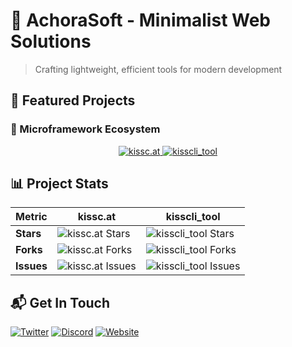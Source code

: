 # 🚀 AchoraSoft - Minimalist Web Solutions

> Crafting lightweight, efficient tools for modern development

## 🌟 Featured Projects

### 🔧 Microframework Ecosystem

<div align="center">
  <a href="https://github.com/AchoraSoft/kissc.at">
    <img src="https://github-readme-stats.vercel.app/api/pin/?username=AchoraSoft&repo=kissc.at&theme=radical&show_owner=true" alt="kissc.at">
  </a>
  <a href="https://github.com/AchoraSoft/kisscli_tool">
    <img src="https://github-readme-stats.vercel.app/api/pin/?username=AchoraSoft&repo=kisscli_tool&theme=radical&show_owner=true" alt="kisscli_tool">
  </a>
</div>

## 📊 Project Stats

| Metric | kissc.at | kisscli_tool |
|--------|----------|--------------|
| **Stars** | ![kissc.at Stars](https://img.shields.io/github/stars/AchoraSoft/kissc.at?style=flat-square) | ![kisscli_tool Stars](https://img.shields.io/github/stars/AchoraSoft/kisscli_tool?style=flat-square) |
| **Forks** | ![kissc.at Forks](https://img.shields.io/github/forks/AchoraSoft/kissc.at?style=flat-square) | ![kisscli_tool Forks](https://img.shields.io/github/forks/AchoraSoft/kisscli_tool?style=flat-square) |
| **Issues** | ![kissc.at Issues](https://img.shields.io/github/issues/AchoraSoft/kissc.at?style=flat-square) | ![kisscli_tool Issues](https://img.shields.io/github/issues/AchoraSoft/kisscli_tool?style=flat-square) |

## 📬 Get In Touch

[![Twitter](https://img.shields.io/badge/Twitter-1DA1F2?style=for-the-badge&logo=twitter&logoColor=white)](https://twitter.com/yourhandle)
[![Discord](https://img.shields.io/badge/Discord-5865F2?style=for-the-badge&logo=discord&logoColor=white)](https://discord.gg/yourinvite)
[![Website](https://img.shields.io/badge/Website-FF7139?style=for-the-badge&logo=firefox&logoColor=white)](https://yourwebsite.com)
```
